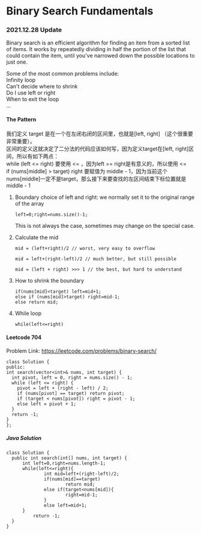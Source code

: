 # Binary Search Fundamentals

### 2021.12.28 Update

Binary search is an efficient algorithm for finding an item from a sorted list of items. It works by repeatedly dividing in half the portion of the list that could contain the item, until you've narrowed down the possible locations to just one.

Some of the most common problems include:  
Infinity loop  
Can't decide where to shrink  
Do I use left or right  
When to exit the loop  
...  
#### The Pattern
我们定义 target 是在一个在左闭右闭的区间里，也就是[left, right] （这个很重要非常重要）。  
区间的定义这就决定了二分法的代码应该如何写，因为定义target在[left, right]区间，所以有如下两点：  
while (left <= right) 要使用 <= ，因为left == right是有意义的，所以使用 <=  
if (nums[middle] > target) right 要赋值为 middle - 1，因为当前这个nums[middle]一定不是target，那么接下来要查找的左区间结束下标位置就是 middle - 1  

1. Boundary
   choice of left and right: we normally set it to the original range of the array  
   ```
   left=0;right=nums.size()-1;
   ```
   This is not always the case, sometimes may change on the special case.

2. Calculate the mid
   ```
   mid = (left+right)/2 // worst, very easy to overflow

   mid = left+(right-left)/2 // much better, but still possible

   mid = (left + right) >>> 1 // the best, but hard to understand
   ```
3. How to shrink the boundary
   ```
   if(nums[mid]<target) left=mid+1;
   else if (nums[mid]>target) right=mid-1;
   else return mid;
   ```
4. While loop
   ```
   while(left<=right)
   ```
  #### Leetcode 704
 Problem Link: https://leetcode.com/problems/binary-search/
  ```
  class Solution {
  public:
  int search(vector<int>& nums, int target) {
    int pivot, left = 0, right = nums.size() - 1;
    while (left <= right) {
      pivot = left + (right - left) / 2;
      if (nums[pivot] == target) return pivot;
      if (target < nums[pivot]) right = pivot - 1;
      else left = pivot + 1;
    }
    return -1;
  }
};
  ```
  ##### Java Solution
  ```
  class Solution {
    public int search(int[] nums, int target) {
        int left=0,right=nums.length-1;
        while(left<=right){
                int mid=left+(right-left)/2;
                if(nums[mid]==target)
                        return mid;
                else if(target<nums[mid]){
                        right=mid-1;
                }
                else left=mid+1;
        }
            return -1;
    }
}
  ```
